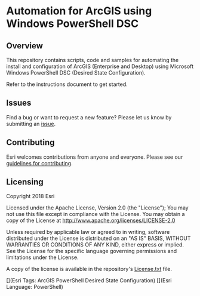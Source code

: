 # Automation for ArcGIS using Windows PowerShell DSC

## Overview
This repository contains scripts, code and samples for automating the install and configuration of ArcGIS (Enterprise and Desktop) using Microsoft Windows PowerShell DSC (Desired State Configuration).

Refer to the instructions document to get started.

## Issues

Find a bug or want to request a new feature?  Please let us know by submitting an [issue](https://github.com/Esri/arcgis-powershell-dsc/issues).

## Contributing

Esri welcomes contributions from anyone and everyone. Please see our [guidelines for contributing](https://github.com/esri/contributing).

Licensing
---------

Copyright 2018 Esri

Licensed under the Apache License, Version 2.0 (the "License");
You may not use this file except in compliance with the License.
You may obtain a copy of the License at
   http://www.apache.org/licenses/LICENSE-2.0

Unless required by applicable law or agreed to in writing, software
distributed under the License is distributed on an "AS IS" BASIS,
WITHOUT WARRANTIES OR CONDITIONS OF ANY KIND, either express or implied.
See the License for the specific language governing permissions and
limitations under the License.

A copy of the license is available in the repository's [License.txt](https://github.com/Esri/arcgis-powershell-dsc/blob/master/License.txt?raw=true) file.

[](Esri Tags: ArcGIS PowerShell Desired State Configuration)
[](Esri Language: PowerShell)
